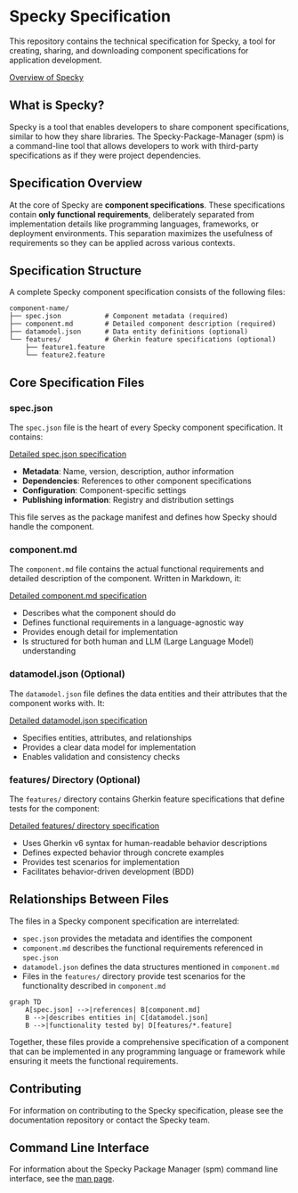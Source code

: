 # Specky Specification

This repository contains the technical specification for Specky, a tool for creating, sharing, and downloading component specifications for application development.

[Overview of Specky](specky-overview.md)

## What is Specky?

Specky is a tool that enables developers to share component specifications, similar to how they share libraries. The Specky-Package-Manager (spm) is a command-line tool that allows developers to work with third-party specifications as if they were project dependencies.

## Specification Overview

At the core of Specky are **component specifications**. These specifications contain **only functional requirements**, deliberately separated from implementation details like programming languages, frameworks, or deployment environments. This separation maximizes the usefulness of requirements so they can be applied across various contexts.

## Specification Structure

A complete Specky component specification consists of the following files:

```
component-name/
├── spec.json           # Component metadata (required)
├── component.md        # Detailed component description (required)
├── datamodel.json      # Data entity definitions (optional)
└── features/           # Gherkin feature specifications (optional)
    ├── feature1.feature
    └── feature2.feature
```

## Core Specification Files

### spec.json

The `spec.json` file is the heart of every Specky component specification. It contains:

[Detailed spec.json specification](specky-spec-json.md)

- **Metadata**: Name, version, description, author information
- **Dependencies**: References to other component specifications
- **Configuration**: Component-specific settings
- **Publishing information**: Registry and distribution settings

This file serves as the package manifest and defines how Specky should handle the component.

### component.md

The `component.md` file contains the actual functional requirements and detailed description of the component. Written in Markdown, it:

[Detailed component.md specification](specky-component-md.md)

- Describes what the component should do
- Defines functional requirements in a language-agnostic way
- Provides enough detail for implementation
- Is structured for both human and LLM (Large Language Model) understanding

### datamodel.json (Optional)

The `datamodel.json` file defines the data entities and their attributes that the component works with. It:

[Detailed datamodel.json specification](specky-datamodel-json.md)

- Specifies entities, attributes, and relationships
- Provides a clear data model for implementation
- Enables validation and consistency checks

### features/ Directory (Optional)

The `features/` directory contains Gherkin feature specifications that define tests for the component:

[Detailed features/ directory specification](specky-features-directory.md)

- Uses Gherkin v6 syntax for human-readable behavior descriptions
- Defines expected behavior through concrete examples
- Provides test scenarios for implementation
- Facilitates behavior-driven development (BDD)

## Relationships Between Files

The files in a Specky component specification are interrelated:

- `spec.json` provides the metadata and identifies the component
- `component.md` describes the functional requirements referenced in `spec.json`
- `datamodel.json` defines the data structures mentioned in `component.md`
- Files in the `features/` directory provide test scenarios for the functionality described in `component.md`

```mermaid
graph TD
    A[spec.json] -->|references| B[component.md]
    B -->|describes entities in| C[datamodel.json]
    B -->|functionality tested by| D[features/*.feature]
```

Together, these files provide a comprehensive specification of a component that can be implemented in any programming language or framework while ensuring it meets the functional requirements.

## Contributing

For information on contributing to the Specky specification, please see the documentation repository or contact the Specky team.

## Command Line Interface

For information about the Specky Package Manager (spm) command line interface, see the [man page](specky-man-page.md).